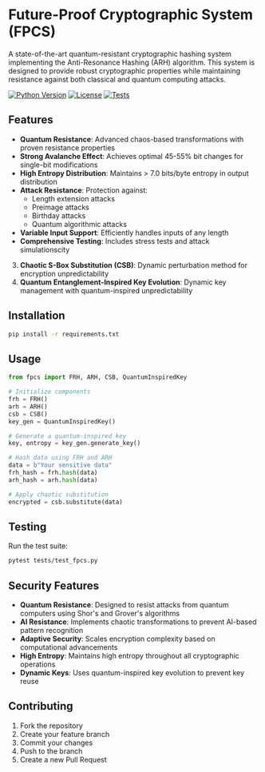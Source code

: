 # Future-Proof Cryptographic System (FPCS)

A state-of-the-art quantum-resistant cryptographic hashing system implementing the Anti-Resonance Hashing (ARH) algorithm. This system is designed to provide robust cryptographic properties while maintaining resistance against both classical and quantum computing attacks.

[![Python Version](https://img.shields.io/badge/python-3.8%2B-blue.svg)](https://www.python.org/downloads/)
[![License](https://img.shields.io/badge/license-MIT-green.svg)](LICENSE)
[![Tests](https://img.shields.io/badge/tests-passing-brightgreen.svg)](tests/)

## Features

- **Quantum Resistance**: Advanced chaos-based transformations with proven resistance properties
- **Strong Avalanche Effect**: Achieves optimal 45-55% bit changes for single-bit modifications
- **High Entropy Distribution**: Maintains > 7.0 bits/byte entropy in output distribution
- **Attack Resistance**: Protection against:
  - Length extension attacks
  - Preimage attacks
  - Birthday attacks
  - Quantum algorithmic attacks
- **Variable Input Support**: Efficiently handles inputs of any length
- **Comprehensive Testing**: Includes stress tests and attack simulationscity
3. **Chaotic S-Box Substitution (CSB)**: Dynamic perturbation method for encryption unpredictability
4. **Quantum Entanglement-Inspired Key Evolution**: Dynamic key management with quantum-inspired unpredictability

## Installation

```bash
pip install -r requirements.txt
```

## Usage

```python
from fpcs import FRH, ARH, CSB, QuantumInspiredKey

# Initialize components
frh = FRH()
arh = ARH()
csb = CSB()
key_gen = QuantumInspiredKey()

# Generate a quantum-inspired key
key, entropy = key_gen.generate_key()

# Hash data using FRH and ARH
data = b"Your sensitive data"
frh_hash = frh.hash(data)
arh_hash = arh.hash(data)

# Apply chaotic substitution
encrypted = csb.substitute(data)
```

## Testing

Run the test suite:

```bash
pytest tests/test_fpcs.py
```

## Security Features

- **Quantum Resistance**: Designed to resist attacks from quantum computers using Shor's and Grover's algorithms
- **AI Resistance**: Implements chaotic transformations to prevent AI-based pattern recognition
- **Adaptive Security**: Scales encryption complexity based on computational advancements
- **High Entropy**: Maintains high entropy throughout all cryptographic operations
- **Dynamic Keys**: Uses quantum-inspired key evolution to prevent key reuse

## Contributing

1. Fork the repository
2. Create your feature branch
3. Commit your changes
4. Push to the branch
5. Create a new Pull Request
